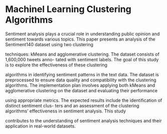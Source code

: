 # Machinel Learning Clustering Algorithms

Sentiment analysis plays a crucial role in understanding public opinion and sentiment towards
various topics. This paper presents an analysis of the Sentiment140 dataset using two clustering

techniques: kMeans and agglomerative clustering. The dataset consists of 1,600,000 tweets anno-
tated with sentiment labels. The goal of this study is to explore the effectiveness of these clustering

algorithms in identifying sentiment patterns in the text data. The dataset is preprocessed to ensure
data quality and compatibility with the clustering algorithms. The implementation plan involves
applying both kMeans and agglomerative clustering on the dataset and evaluating their performance

using appropriate metrics. The expected results include the identification of distinct sentiment clus-
ters and an assessment of the clustering algorithms’ effectiveness in sentiment analysis. This study

contributes to the understanding of sentiment analysis techniques and their application in real-world
datasets.
